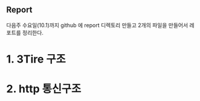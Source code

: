 ## Report
다음주 수요일(10.1)까지 github 에 report 디렉토리 만들고 2개의 파일을 만들어서 레포트를 정리한다.


# 1. 3Tire 구조
# 2. http 통신구조
